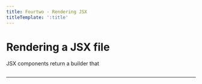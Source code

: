 ```yaml
---
title: Fourtwo - Rendering JSX
titleTemplate: ':title'
---
```


# Rendering a JSX file
JSX components return a builder that 
```

```





---

# 